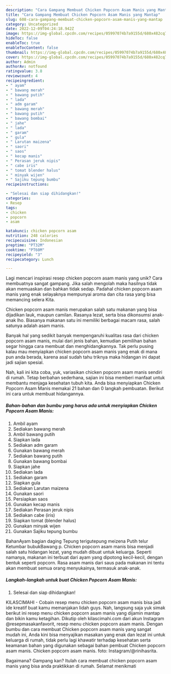 ```yaml
---
description: "Cara Gampang Membuat Chicken Popcorn Asam Manis yang Mantap"
title: "Cara Gampang Membuat Chicken Popcorn Asam Manis yang Mantap"
slug: 608-cara-gampang-membuat-chicken-popcorn-asam-manis-yang-mantap
category: Uncategorized
date: 2022-12-09T04:24:18.942Z
image: https://img-global.cpcdn.com/recipes/05997074b7a9155d/680x482cq70/chicken-popcorn-asam-manis-foto-resep-utama.jpg
hideToc: false
enableToc: true
enableTocContent: false
thumbnail: https://img-global.cpcdn.com/recipes/05997074b7a9155d/680x482cq70/chicken-popcorn-asam-manis-foto-resep-utama.jpg
cover: https://img-global.cpcdn.com/recipes/05997074b7a9155d/680x482cq70/chicken-popcorn-asam-manis-foto-resep-utama.jpg
author: Admin
authorAv: notfound
ratingvalue: 3.8
reviewcount: 4
recipeingredient:
- " ayam"
- " bawang merah"
- " bawang putih"
- " lada"
- " adm garam"
- " bawang merah"
- " bawang putih"
- " bawang bombai"
- " jahe"
- " lada"
- " garam"
- " gula"
- " Larutan maizena"
- " saori"
- " saos"
- " kecap manis"
- " Perasan jeruk nipis"
- " cabe iris"
- " tomat blender halus"
- " minyak wijen"
- " Sajiku tepung bumbu"
recipeinstructions:

- "Selesai dan siap dihidangkan!"
categories:
- Resep
tags:
- chicken
- popcorn
- asam

katakunci: chicken popcorn asam 
nutrition: 248 calories
recipecuisine: Indonesian
preptime: "PT32M"
cooktime: "PT60M"
recipeyield: "3"
recipecategory: Lunch

---
```





Lagi mencari inspirasi resep chicken popcorn asam manis yang unik? Cara membuatnya sangat gampang. Jika salah mengolah maka hasilnya tidak akan memuaskan dan bahkan tidak sedap. Padahal chicken popcorn asam manis yang enak selayaknya mempunyai aroma dan cita rasa yang bisa memancing selera Kita.





Chicken popcorn asam manis merupakan salah satu makanan yang bisa dijadikan lauk, maupun camilan. Rasanya lezat, serta bisa dikonsumsi anak-anak lho. Biasanya makanan satu ini memiliki berbagai macam rasa, salah satunya adalah asam manis.

Banyak hal yang sedikit banyak mempengaruhi kualitas rasa dari chicken popcorn asam manis, mulai dari jenis bahan, kemudian pemilihan bahan segar hingga cara membuat dan menghidangkannya. Tak perlu pusing kalau mau menyiapkan chicken popcorn asam manis yang enak di mana pun anda berada, karena asal sudah tahu triknya maka hidangan ini dapat jadi sajian spesial.






Nah, kali ini kita coba, yuk, variasikan chicken popcorn asam manis sendiri di rumah. Tetap berbahan sederhana, sajian ini bisa memberi manfaat untuk membantu menjaga kesehatan tubuh kita. Anda bisa menyiapkan Chicken Popcorn Asam Manis memakai 21 bahan dan 0 langkah pembuatan. Berikut ini cara untuk membuat hidangannya.

<!--inarticleads1-->

##### Bahan-bahan dan bumbu yang harus ada untuk menyiapkan Chicken Popcorn Asam Manis:

1. Ambil  ayam
1. Sediakan  bawang merah
1. Ambil  bawang putih
1. Siapkan  lada
1. Sediakan  adm garam
1. Gunakan  bawang merah
1. Sediakan  bawang putih
1. Gunakan  bawang bombai
1. Siapkan  jahe
1. Sediakan  lada
1. Sediakan  garam
1. Siapkan  gula
1. Sediakan  Larutan maizena
1. Gunakan  saori
1. Persiapkan  saos
1. Gunakan  kecap manis
1. Sediakan  Perasan jeruk nipis
1. Sediakan  cabe (iris)
1. Siapkan  tomat (blender halus)
1. Gunakan  minyak wijen
1. Gunakan  Sajiku tepung bumbu


BahanAyam bagian daging Tepung terigutepung meizena Putih telur Ketumbar bubukBawang p. Chicken popcorn asam manis bisa menjadi salah satu hidangan lezat, yang mudah dibuat untuk keluarga. Seperti namanya, makanan ini terbuat dari ayam yang dipotong kecil-kecil, dengan bentuk seperti popcorn. Rasa asam manis dari saus pada makanan ini tentu akan membuat semua orang menyukainya, termasuk anak-anak. 

<!--inarticleads2-->

##### Langkah-langkah untuk buat Chicken Popcorn Asam Manis:


1. Selesai dan siap dihidangkan!

KILASCIMAHI - Cobain resep menu chicken popcorn asam manis bisa jadi ide kreatif buat kamu memanjakan lidah guys. Nah, langsung saja yuk simak berikut ini resep menu chicken popcorn asam manis yang dijamin mantap dan bikin kamu ketagihan. Dikutip oleh kilascimahi.com dari akun Instagram @resepmasakanfavorit, resep menu chicken popcorn asam manis. Dengan bumbu dan cara membuat Chicken popcorn asam manis yang sangat mudah ini, Anda kini bisa menyajikan masakan yang enak dan lezat ini untuk keluarga di rumah, tidak perlu lagi khawatir terhadap kesehatan serta keamanan bahan yang digunakan sebagai bahan pembuat Chicken popcorn asam manis. Chicken popcorn asam manis. foto: Instagram/@rinihasrita. 

Bagaimana? Gampang kan? Itulah cara membuat chicken popcorn asam manis yang bisa anda praktikkan di rumah. Selamat menikmati
